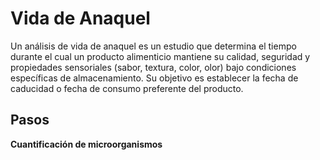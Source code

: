 # Vida de Anaquel

Un análisis de vida de anaquel es un estudio que determina el tiempo durante el cual un producto alimenticio mantiene su
calidad, seguridad y propiedades sensoriales (sabor, textura, color, olor) bajo condiciones específicas de
almacenamiento. Su objetivo es establecer la fecha de caducidad o fecha de consumo preferente del producto.

## Pasos

<procedure>
<include from="Análisis-Bromatológico.md" element-id="recepcion-muestra"></include>
<step>
<b>Cuantificación de microorganismos</b>
<include from="Análisis-Bromatológico.md" element-id="pasos-informacion-desconocida"></include>
</step>
<include from="Análisis-Bromatológico.md" element-id="entrega-resultados"/>
</procedure>